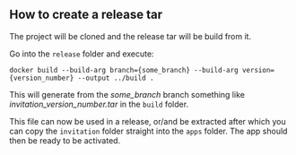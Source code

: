 ## How to create a release tar

The project will be cloned and the release tar will be build from it.

Go into the `release` folder and execute: 

`docker build --build-arg branch={some_branch} --build-arg version={version_number} --output ../build .`

This will generate from the _some_branch_ branch something like _invitation_version_number.tar_ in the `build` folder.

This file can now be used in a release, or/and be extracted after which you can copy the `invitation` folder straight into the `apps` folder. The app should then be ready to be activated.